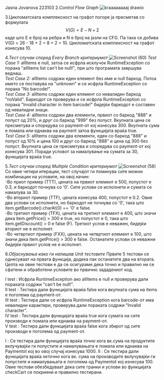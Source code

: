 Jasna Jovanova 223103
2.*Control Flow Graph* 
![kraaaaaaaaj drawio](https://github.com/JasnaJovanova/SI_2024_lab2_223103/assets/139164424/1e00cfe6-22dd-45e6-a8fc-1aa0795fdb5f)

3.Цикломатската комплексност на графот погоре ја пресметав со формулата $$V(G) = E - N + 2$$ каде што E е број на ребра и N е број на јазли на CFG.
Па така се добива V(G) = 26 - 18 + 2 = 8 + 2 = 10.
Цикломатската комплексност на графот изнесува 10.

4.*Тест случаи според Every Branch критериумот*
![Screenshot (60)](https://github.com/JasnaJovanova/SI_2024_lab2_223103/assets/139164424/def92217-097b-490d-b489-452734f6c0a8)
*Test Case 1:* allItems е null, затоа се исфрла исклучок RuntimeException со порака "allItems list can't be null!", при што програмата завршува веднаш.    
*Test Case 2:* allItems содржи еден елемент без име и null баркод. Потоа името се поставува на "unknown" и се исфрла RuntimeException со порака "No barcode!".  
*Test Case 3:* allItems содржи еден елемент со невалиден баркод "noValid". Баркодот се проверува и се исфрла RuntimeException со порака "Invalid character in item barcode!" бидејќи баркодот е составен од невалидни знаци.  
*Test Case 4:* allItems содржи два елементи, првиот со баркод "888" и попуст од 20%, и друг со баркод "999" без попуст. Вкупната цена се пресметува и споредува со payment-от кој изнесува 300. Вкупната сума е помала или еднаква на payment затоа функцијата враќа true.   
*Test Case 5:* allItems содржи два елементи, еден со баркод "888" и попуст од 10% и цена 100 и друг со баркод "888" и цена од 300 без попуст. Вкупната цена се пресметува и споредува со payment-от кој изнесува 301. Поради условот за намалување на сумата за 30, функцијата враќа true.    

5.*Тест случаи според Multiple Condition критериумот*
![Screenshot (58)](https://github.com/JasnaJovanova/SI_2024_lab2_223103/assets/139164424/13a78350-e7dd-49b5-b4d1-53d2371f443d)
Со овие четири итерации, тест случајот ги поминува сите можни комбинации на условите, на овој начин:  
-Во приот пример (ТТТ), цената на првиот елемент е 500, попустот е 0.3, и баркодот почнува со '0'. Сите услови се исполнети и сумата се намалува за 30.  
-Во вториот пример (TТF), цената изнесува 400, попустот е 0.2. Овие два услови се исполнети, но баркодот не почнува со '0', така што item.getBarcode().charAt(0) == '0' е false.  
-Во третиот пример (TFX), цената на третиот елемент е 400, што значи дека item.getPrice() > 300 е true, но попустот е 0, така што item.getDiscount() > 0 е false (F). Третиот услов е неважен, бидејќи вториот не е исполнет.  
-Во четвртиот пример (FXX), цената на четвртиот елемент е 100, што значи дека item.getPrice() > 300 е false. Останатите услови се неважни бидејќи првиот услов не е исполнет.  

6.*Објаснувања како ги напишав Unit тестовите*
Првите 5 тестови се однесуваат на првата функција, додека пак останатите два на втората. Целта на овие тестови е да се осигураме дека точно и правилно ни се сфатени и обработени условите во првично зададениот код.

I test : Исфрла RuntimeException ако allItems е null и проверува дали пораката содржи "can't be null!".  
II test : Тестира дали функцијата враќа false кога вкупната сума на items е поголема од payment-от.  
III test : Тестира дали се исфрла RuntimeException кога barcode-от има невалидни карактери, проверува дали пораката содржи "Invalid character".  
IV test : Тестира дали функцијата враќа true кога сумата на сите производи е помала или еднаква на payment-от.  
V test : Тестира дали функцијата враќа false кога збирот од сите производи е поголема од payment-от.  

I :  Се тестира дали функцијата враќа *точно* кога вк.сума на продуктите вклучувајќи ги попустите и намалувањата е помала или еднаква на Paymentot кој во овој случај изнесува 1000.
II : Се тестира дали функцијата враќа *неточно* кога вк. сума на производите вклучувајќи ги попустите и намалувањата е поголема од Paymentot кој изнесува 100.
Овие тестови обезбедуваат дека сите гранки и услови во функцијата checkCart се покриени и правилно тестирани.

